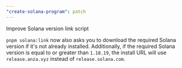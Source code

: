 ```yaml
---
"create-solana-program": patch
---
```


Improve Solana version link script

`pnpm solana:link` now also asks you to download the required Solana version if it's not already installed. Additionally, if the required Solana version is equal to or greater than `1.18.19`, the install URL will use `release.anza.xyz` instead of `release.solana.com`.
